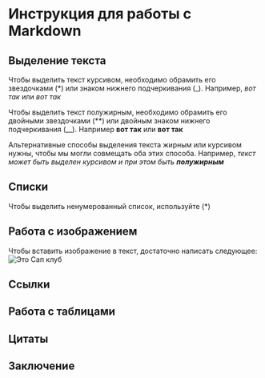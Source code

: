 # Инструкция для работы с Markdown

## Выделение текста                         

Чтобы выделить текст курсивом, необходимо обрамить его звездочками (*) или знаком нижнего подчеркивания (_). Например, *вот так* или _вот так_

Чтобы выделить текст полужирным, необходимо обрамить его двойными звездочками (**) или двойным знаком нижнего подчеркивания (__). Например **вот так** или __вот так__

Альтернативные способы выделения текста жирным или курсивом нужны, чтобы мы могли совмещать оба этих способа. Например, _текст может быть выделен курсивом и при этом быть **полужирным**_

## Списки

Чтобы выделить ненумерованный список, используйте (*)

## Работа с изображением

Чтобы вставить изображение  в текст, достаточно написать следующее:
![Это Сап клуб](SlipSup.png)

## Ссылки

## Работа с таблицами

## Цитаты

## Заключение